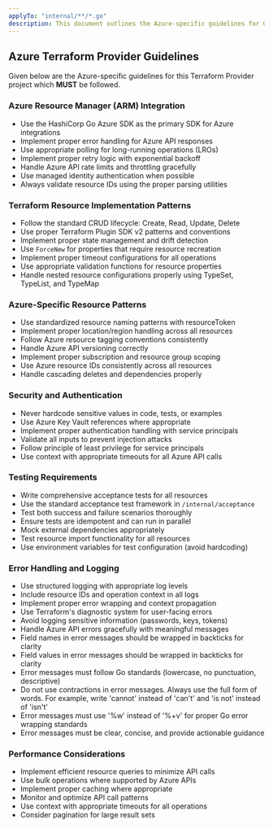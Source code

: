 ```yaml
---
applyTo: "internal/**/*.go"
description: This document outlines the Azure-specific guidelines for Go files in the Terraform Azure Provider repository. It includes best practices for Azure Resource Manager integration, Terraform provider patterns, and resource implementation.
---
```


## Azure Terraform Provider Guidelines
Given below are the Azure-specific guidelines for this Terraform Provider project which **MUST** be followed.

### Azure Resource Manager (ARM) Integration
- Use the HashiCorp Go Azure SDK as the primary SDK for Azure integrations
- Implement proper error handling for Azure API responses
- Use appropriate polling for long-running operations (LROs)
- Implement proper retry logic with exponential backoff
- Handle Azure API rate limits and throttling gracefully
- Use managed identity authentication when possible
- Always validate resource IDs using the proper parsing utilities

### Terraform Resource Implementation Patterns
- Follow the standard CRUD lifecycle: Create, Read, Update, Delete
- Use proper Terraform Plugin SDK v2 patterns and conventions
- Implement proper state management and drift detection
- Use `ForceNew` for properties that require resource recreation
- Implement proper timeout configurations for all operations
- Use appropriate validation functions for resource properties
- Handle nested resource configurations properly using TypeSet, TypeList, and TypeMap

### Azure-Specific Resource Patterns
- Use standardized resource naming patterns with resourceToken
- Implement proper location/region handling across all resources
- Follow Azure resource tagging conventions consistently
- Handle Azure API versioning correctly
- Implement proper subscription and resource group scoping
- Use Azure resource IDs consistently across all resources
- Handle cascading deletes and dependencies properly

### Security and Authentication
- Never hardcode sensitive values in code, tests, or examples
- Use Azure Key Vault references where appropriate
- Implement proper authentication handling with service principals
- Validate all inputs to prevent injection attacks
- Follow principle of least privilege for service principals
- Use context with appropriate timeouts for all Azure API calls

### Testing Requirements
- Write comprehensive acceptance tests for all resources
- Use the standard acceptance test framework in `/internal/acceptance`
- Test both success and failure scenarios thoroughly
- Ensure tests are idempotent and can run in parallel
- Mock external dependencies appropriately
- Test resource import functionality for all resources
- Use environment variables for test configuration (avoid hardcoding)

### Error Handling and Logging
- Use structured logging with appropriate log levels
- Include resource IDs and operation context in all logs
- Implement proper error wrapping and context propagation
- Use Terraform's diagnostic system for user-facing errors
- Avoid logging sensitive information (passwords, keys, tokens)
- Handle Azure API errors gracefully with meaningful messages
- Field names in error messages should be wrapped in backticks for clarity
- Field values in error messages should be wrapped in backticks for clarity
- Error messages must follow Go standards (lowercase, no punctuation, descriptive)
- Do not use contractions in error messages. Always use the full form of words. For example, write 'cannot' instead of 'can't' and 'is not' instead of 'isn't'
- Error messages must use '%w' instead of '%+v' for proper Go error wrapping standards
- Error messages must be clear, concise, and provide actionable guidance

### Performance Considerations
- Implement efficient resource queries to minimize API calls
- Use bulk operations where supported by Azure APIs
- Implement proper caching where appropriate
- Monitor and optimize API call patterns
- Use context with appropriate timeouts for all operations
- Consider pagination for large result sets
